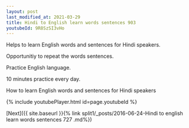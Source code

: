 ```yaml
---
layout: post
last_modified_at: 2021-03-29
title: Hindi to English learn words sentences 903 
youtubeId: 9R8SzSI3vHo
---
```

 
 
Helps to learn English words and sentences for Hindi speakers.

Opportunitiy to repeat the words sentences. 

Practice English language. 
 
10 minutes practice every day. 
 
How to learn English words and sentences for Hindi speakers 
 
{% include youtubePlayer.html id=page.youtubeId %}
 
 
[Next]({{ site.baseurl }}{% link  split1/_posts/2016-06-24-Hindi to english learn words sentences 727 .md%})
 
